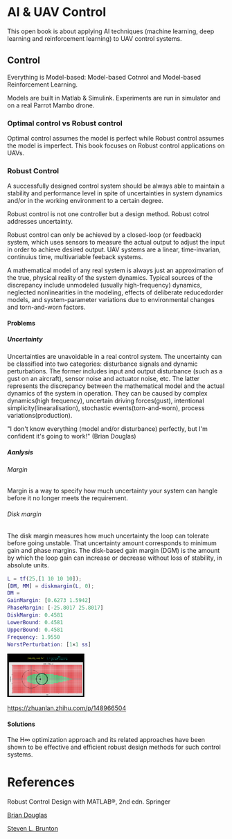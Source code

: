 # AI & UAV Control 
This open book is about applying AI techniques (machine learning, deep learning and reinforcement learning) to UAV control systems. 

## Control
Everything is Model-based: Model-based Cotnrol and Model-based Reinforcement Learning. 

Models are built in Matlab & Simulink. Experiments are run in simulator and on a real Parrot Mambo drone. 

### Optimal control vs Robust control
Optimal control assumes the model is perfect while Robust control assumes the model is imperfect. This book focuses on Robust control applications on UAVs. 

### Robust Control
A successfully designed control system should be always able to maintain a stability and performance level in spite of uncertainties in system dynamics and/or in the working environment to a certain degree. 

Robust control is not one controller but a design method. Robust cotrol addresses uncertainty. 

Robust control can only be achieved by a closed-loop (or feedback) system, which uses sensors to measure the actual output to adjust the input in order to achieve desired output. UAV systems are a linear, time-invarian, continuius time, multivariable feeback systems. 

A mathematical model of any real system is always just an approximation of the true, physical reality of the system dynamics. Typical sources of the discrepancy include unmodeled (usually high-frequency) dynamics, neglected nonlinearities in the modeling, effects of deliberate reducedorder models, and system-parameter variations due to environmental changes and torn-and-worn factors. 

#### Problems
##### Uncertainty
Uncertainties are unavoidable in a real control system. The uncertainty can be classified into two categories: disturbance signals and dynamic perturbations. The former includes input and output disturbance (such as a gust on an aircraft), sensor noise and actuator noise, etc. The latter represents the discrepancy between the mathematical model and the actual dynamics of the system in operation. They can be caused by complex dynamics(high frequency), uncertain driving forces(gust), intentional simplicity(linearalisation), stochastic events(torn-and-worn), process variations(production).

"I don't know everything (model and/or disturbance) perfectly, but I'm confident it's going to work!" (Brian Douglas)

##### Aanlysis
###### Margin
Margin is a way to specify how much uncertainty your system can hangle before it no longer meets the requirement. 

###### Disk margin
The disk margin measures how much uncertainty the loop can tolerate before going unstable. That uncertainty amount corresponds to minimum gain and phase margins. The disk-based gain margin (DGM) is the amount by which the loop gain can increase or decrease without loss of stability, in absolute units.

```Matlab
L = tf(25,[1 10 10 10]);
[DM, MM] = diskmargin(L, 0);
DM = 
GainMargin: [0.6273 1.5942]
PhaseMargin: [-25.8017 25.8017]
DiskMargin: 0.4581
LowerBound: 0.4581
UpperBound: 0.4581
Frequency: 1.9550
WorstPerturbation: [1×1 ss]
```
<img src="https://github.com/Tao-wecorp/ai_control/blob/main/img/disk_margin.png" height="100" />

https://zhuanlan.zhihu.com/p/148966504

#### Solutions
The H∞ optimization approach and its related approaches have been shown to be effective and efficient robust design methods for such control systems.

# References

Robust Control Design with MATLAB®, 2nd edn. Springer

[Brian Douglas](https://engineeringmedia.com/videos)

[Steven L. Brunton](https://www.youtube.com/watch?v=oulLR06lj_E&list=PLMrJAkhIeNNQkv98vuPjO2X2qJO_UPeWR)
